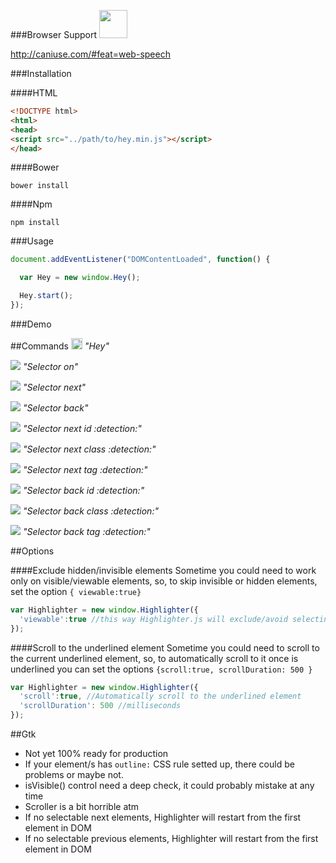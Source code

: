 ###Browser Support
<img src="https://upload.wikimedia.org/wikipedia/commons/thumb/e/e2/Google_Chrome_icon_(2011).svg/1024px-Google_Chrome_icon_(2011).svg.png" width="45"/>

http://caniuse.com/#feat=web-speech

###Installation

####HTML
```html
<!DOCTYPE html>
<html>
<head>
<script src="../path/to/hey.min.js"></script>
</head>
```
####Bower
```shell
bower install
```

####Npm
```shell
npm install
```

###Usage
```javascript
document.addEventListener("DOMContentLoaded", function() {

  var Hey = new window.Hey();

  Hey.start();
});
```
###Demo

##Commands
<img src="http://i.imgur.com/2JA16e5.png" width="18"/> 
_"Hey"_

![](http://i.imgur.com/2JA16e5.png) _"Selector on"_

![](http://i.imgur.com/2JA16e5.png) _"Selector next"_

![](http://i.imgur.com/2JA16e5.png) _"Selector back"_

![](http://i.imgur.com/2JA16e5.png) _"Selector next id :detection:"_

![](http://i.imgur.com/2JA16e5.png) _"Selector next class :detection:"_

![](http://i.imgur.com/2JA16e5.png) _"Selector next tag :detection:"_

![](http://i.imgur.com/2JA16e5.png) _"Selector back id :detection:"_

![](http://i.imgur.com/2JA16e5.png) _"Selector back class :detection:"_

![](http://i.imgur.com/2JA16e5.png) _"Selector back tag :detection:"_

##Options

####Exclude hidden/invisible elements
Sometime you could need to work only on visible/viewable elements, so, to skip invisible or hidden elements, set the option ```{ viewable:true}```

```javascript
var Highlighter = new window.Highlighter({
  'viewable':true //this way Highlighter.js will exclude/avoid selecting or highlighting hidden/invisible elements
});
```

####Scroll to the underlined element
Sometime you could need to scroll to the current underlined element, so, to automatically scroll to it once is underlined you can set the options ```{scroll:true, scrollDuration: 500 }```
```javascript
var Highlighter = new window.Highlighter({
  'scroll':true, //Automatically scroll to the underlined element
  'scrollDuration': 500 //milliseconds
});
```

##Gtk
- Not yet 100% ready for production
- If your element/s has ```outline:``` CSS rule setted up, there could be problems or maybe not.
- isVisible() control need a deep check, it could probably mistake at any time
- Scroller is a bit horrible atm
- If no selectable next elements, Highlighter will restart from the first element in DOM
- If no selectable previous elements, Highlighter will restart from the first element in DOM